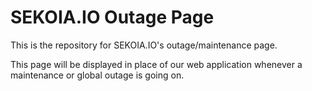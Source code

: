# SEKOIA.IO Outage Page

This is the repository for SEKOIA.IO's outage/maintenance page.

This page will be displayed in place of our web application whenever a maintenance or global outage is going on.

